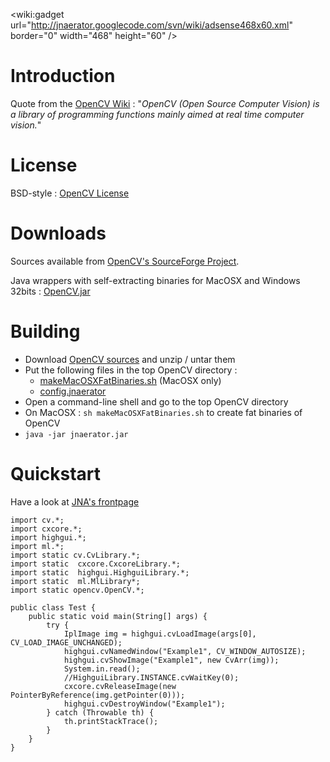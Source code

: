 &lt;wiki:gadget url="http://jnaerator.googlecode.com/svn/wiki/adsense468x60.xml" border="0" width="468" height="60" /&gt;

# Introduction #

Quote from the [OpenCV Wiki](http://opencv.willowgarage.com/wiki/) : "_OpenCV (Open Source Computer Vision) is a library of programming functions mainly aimed at real time computer vision._"

# License #

BSD-style : [OpenCV License](http://opencvlibrary.svn.sourceforge.net/viewvc/opencvlibrary/trunk/opencv/doc/license.txt?view=markup)

# Downloads #

Sources available from [OpenCV's SourceForge Project](http://sourceforge.net/projects/opencvlibrary/).

Java wrappers with self-extracting binaries for MacOSX and Windows 32bits : [OpenCV.jar](https://github.com/ochafik/nativelibs4java/tree/master/libraries/OpenCV/OpenCV.jar)

# Building #

  * Download [OpenCV sources](http://sourceforge.net/projects/opencvlibrary/) and unzip / untar them
  * Put the following files in the top OpenCV directory :
    * [makeMacOSXFatBinaries.sh](https://github.com/ochafik/nativelibs4java/tree/master/libraries/OpenCV/makeMacOSXFatBinaries.sh) (MacOSX only)
    * [config.jnaerator](https://github.com/ochafik/nativelibs4java/tree/master/libraries/OpenCV/config.jnaerator)
  * Open a command-line shell and go to the top OpenCV directory
  * On MacOSX : ` sh makeMacOSXFatBinaries.sh ` to create fat binaries of OpenCV
  * ` java -jar jnaerator.jar `

# Quickstart #

Have a look at [JNA's frontpage](https://jna.dev.java.net/)

```
import cv.*; 
import cxcore.*; 
import highgui.*; 
import ml.*; 
import static cv.CvLibrary.*; 
import static  cxcore.CxcoreLibrary.*; 
import static  highgui.HighguiLibrary.*; 
import static  ml.MlLibrary*; 
import static opencv.OpenCV.*;

public class Test {
	public static void main(String[] args) {
		try {
			IplImage img = highgui.cvLoadImage(args[0], CV_LOAD_IMAGE_UNCHANGED);
			highgui.cvNamedWindow("Example1", CV_WINDOW_AUTOSIZE);
			highgui.cvShowImage("Example1", new CvArr(img));
			System.in.read();
			//HighguiLibrary.INSTANCE.cvWaitKey(0);
			cxcore.cvReleaseImage(new PointerByReference(img.getPointer(0)));
			highgui.cvDestroyWindow("Example1");
		} catch (Throwable th) {
			th.printStackTrace();
		}
	}
}
```